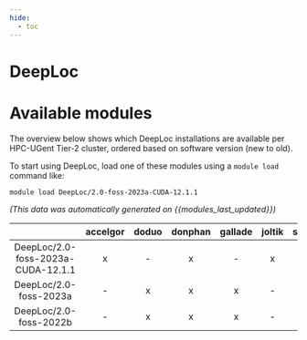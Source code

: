 ```yaml
---
hide:
  - toc
---
```


DeepLoc
=======

# Available modules


The overview below shows which DeepLoc installations are available per HPC-UGent Tier-2 cluster, ordered based on software version (new to old).

To start using DeepLoc, load one of these modules using a `module load` command like:

```shell
module load DeepLoc/2.0-foss-2023a-CUDA-12.1.1
```

*(This data was automatically generated on {{modules_last_updated}})*  

| |accelgor|doduo|donphan|gallade|joltik|shinx|
| :---: | :---: | :---: | :---: | :---: | :---: | :---: |
|DeepLoc/2.0-foss-2023a-CUDA-12.1.1|x|-|x|-|x|-|
|DeepLoc/2.0-foss-2023a|-|x|x|x|-|x|
|DeepLoc/2.0-foss-2022b|-|x|x|x|-|-|
